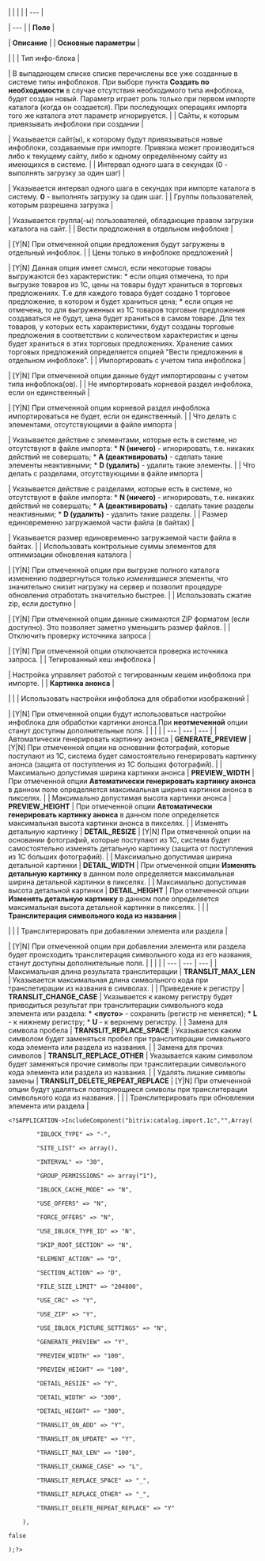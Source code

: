 |  |  |  |
| --- |

| --- |
| **Поле** |

| **Описание** |
| **Основные параметры** |

| |
| Тип инфо-блока |

| В выпадающем списке списке перечислены все уже созданные в системе типы инфоблоков. При выборе пункта **Создать по необходимости** в случае отсутствия необходимого типа инфоблока, будет создан новый.   Параметр играет роль только при первом импорте каталога (когда он создается). При последующих операциях импорта того же каталога этот параметр игнорируется. |
| Сайты, к которым привязывать инфоблоки при создании |

| Указывается сайт(ы), к которому будут привязываться новые инфоблоки, создаваемые при импорте. Привязка может производиться либо к текущему сайту, либо к одному определённому сайту из имеющихся в системе. |
| Интервал одного шага в секундах (0 - выполнять загрузку за один шаг) |

| Указывается интервал одного шага в секундах при импорте каталога в систему. **0** - выполнять загрузку за один шаг. |
| Группы пользователей, которым разрешена загрузка |

| Указывается группа(-ы) пользователей, обладающие правом загрузки каталога на сайт. |
| Вести предложения в отдельном инфоблоке |

| [Y|N] При отмеченной опции предложения будут загружены в отдельный инфоблок. |
| Цены только в инфоблоке предложений |

| [Y|N] Данная опция имеет смысл, если некоторые товары выгружаются без характеристик:  * если опция отмечена, то при выгрузке товаров из 1С, цены на товары будут храниться в торговых предложениях. Т.е для каждого товара будет создано 1 торговое предложение, в котором и будет храниться цена; * если опция не отмечена, то для выгруженных из 1С товаров торговые предложения создаваться не будут, цена будет храниться в самом товаре.  Для тех товаров, у которых есть характеристики, будут созданы торговые предложения в соответствии с количеством характеристик и цены будет храниться в этих торговых предложениях.    Хранение самих торговых предложений определяется опцией "Вести предложения в отдельном инфоблоке". |
| Импортировать с учетом типа инфоблока |

| [Y|N] При отмеченной опции данные будут импортированы с учетом типа инфоблока(ов). |
| Не импортировать корневой раздел инфоблока, если он единственный |

| [Y|N] При отмеченной опции корневой раздел инфоблока импортироваться не будет, если он единственный. |
| Что делать с элементами, отсутствующими в файле импорта |

| Указывается действие с элементами, которые есть в системе, но отсутствуют в файле импорта:  * **N (ничего)** - игнорировать, т.е. никаких действий не совершать; * **A (деактивировать)** - сделать такие элементы неактивными; * **D (удалить)** - удалить такие элементы. |
| Что делать с разделами, отсутствующими в файле импорта |

| Указывается действие с разделами, которые есть в системе, но отсутствуют в файле импорта:  * **N (ничего)** - игнорировать, т.е. никаких действий не совершать; * **A (деактивировать)** - сделать такие разделы неактивными; * **D (удалить)** - удалить такие разделы. |
| Размер единовременно загружаемой части файла (в байтах) |

| Указывается размер единовременно загружаемой части файла в байтах. |
| Использовать контрольные суммы элементов для оптимизации обновления каталога |

| [Y|N] При отмеченной опции при выгрузке полного каталога изменению подвергнуться только *изменившиеся* элементы, что значительно снизит нагрузку на сервер и позволит процедуре обновления отработать значительно быстрее. |
| Использовать сжатие zip, если доступно |

| [Y|N] При отмеченной опции данные сжимаются ZIP форматом (если доступно). Это позволяет заметно уменьшить размер файлов. |
| Отключить проверку источника запроса |

| [Y|N] При отмеченной опции отключается проверка источника запроса. |
| Тегированный кеш инфоблока |

| Настройка управляет работой с тегированным кешем инфоблока при импорте. |
| **Картинка анонса** |

| |
| Использовать настройки инфоблока для обработки изображений |

| [Y|N] При отмеченной опции будут использоваться настройки инфоблока для обработки картинки анонса.При **неотмеченной** опции станут доступны дополнительные поля.     |  |  |  | | --- | --- | --- | | Автоматически генерировать картинку анонса | **GENERATE\_PREVIEW** | [Y|N] При отмеченной опции на основании фотографий, которые поступают из 1С, система будет самостоятельно генерировать картинку анонса (защита от поступления из 1С больших фотографий). | | Максимально допустимая ширина картинки анонса | **PREVIEW\_WIDTH** | При отмеченной опции **Автоматически генерировать картинку анонса** в данном поле определяется максимальная ширина картинки анонса в пикселях. | | Максимально допустимая высота картинки анонса | **PREVIEW\_HEIGHT** | При отмеченной опции **Автоматически генерировать картинку анонса** в данном поле определяется максимальная высота картинки анонса в пикселях. | | Изменять детальную картинку | **DETAIL\_RESIZE** | [Y|N] При отмеченной опции на основании фотографий, которые поступают из 1С, система будет самостоятельно изменять детальную картинку (защита от поступления из 1С больших фотографий). | | Максимально допустимая ширина детальной картинки | **DETAIL\_WIDTH** | При отмеченной опции **Изменять детальную картинку** в данном поле определяется максимальная ширина детальной картинки в пикселях. | | Максимально допустимая высота детальной картинки | **DETAIL\_HEIGHT** | При отмеченной опции **Изменять детальную картинку** в данном поле определяется максимальная высота детальной картинки в пикселях. | |
| **Транслитерация символьного кода из названия** |

| |
| Транслитерировать при добавлении элемента или раздела |

| [Y|N] При отмеченной опции при добавлении элемента или раздела будет происходить транслитерация символьного кода из его названия, станут доступны дополнительные поля.     |  |  |  | | --- | --- | --- | | Максимальная длина результата транслитерации | **TRANSLIT\_MAX\_LEN** | Указывается максимальная длина символьного кода при транслетирации из названия в символах. | | Приведение к регистру | **TRANSLIT\_CHANGE\_CASE** | Указывается к какому регистру будет приводиться результат при транслитерации символьного кода элемента или раздела:  * **<пусто>** - сохранить (регистр не меняется); * **L** - к нижнему регистру; * **U** - к верхнему регистру. | | Замена для символа пробела | **TRANSLIT\_REPLACE\_SPACE** | Указывается каким символом будет заменяться пробел при транслитерации символьного кода элемента или раздела из названия. | | Замена для прочих символов | **TRANSLIT\_REPLACE\_OTHER** | Указывается каким символом будет заменяться прочие символы при транслитерации символьного кода элемента или раздела из названия. | | Удалять лишние символы замены | **TRANSLIT\_DELETE\_REPEAT\_REPLACE** | [Y|N] При отмеченной опции будут удаляться повторяющиеся символы при транслитерации символьного кода из названия. | |
| Транслитерировать при обновлении элемента или раздела |

```
<?$APPLICATION->IncludeComponent("bitrix:catalog.import.1c","",Array(

		"IBLOCK_TYPE" => "-",

		"SITE_LIST" => array(),

		"INTERVAL" => "30",

		"GROUP_PERMISSIONS" => array("1"),

        "IBLOCK_CACHE_MODE" => "N",

		"USE_OFFERS" => "N",

		"FORCE_OFFERS" => "N",

		"USE_IBLOCK_TYPE_ID" => "N",

		"SKIP_ROOT_SECTION" => "N",

		"ELEMENT_ACTION" => "D",

		"SECTION_ACTION" => "D",

		"FILE_SIZE_LIMIT" => "204800",

		"USE_CRC" => "Y",

		"USE_ZIP" => "Y",

		"USE_IBLOCK_PICTURE_SETTINGS" => "N",

		"GENERATE_PREVIEW" => "Y",

		"PREVIEW_WIDTH" => "100",

		"PREVIEW_HEIGHT" => "100",

		"DETAIL_RESIZE" => "Y",

		"DETAIL_WIDTH" => "300",

		"DETAIL_HEIGHT" => "300",

		"TRANSLIT_ON_ADD" => "Y",

		"TRANSLIT_ON_UPDATE" => "Y",

		"TRANSLIT_MAX_LEN" => "100",

		"TRANSLIT_CHANGE_CASE" => "L",

		"TRANSLIT_REPLACE_SPACE" => "_",

		"TRANSLIT_REPLACE_OTHER" => "_",

		"TRANSLIT_DELETE_REPEAT_REPLACE" => "Y"

	),

false

);?>


```